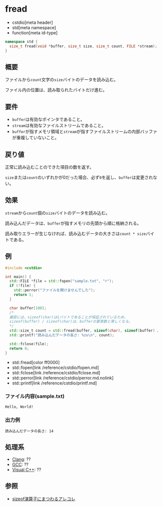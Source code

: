 # fread
* cstdio[meta header]
* std[meta namespace]
* function[meta id-type]

```cpp
namespace std {
  size_t fread(void *buffer, size_t size, size_t count, FILE *stream);
}
```

## 概要
ファイルから`count`文字の`size`バイトのデータを読み込む。

ファイル内の位置は、読み取られたバイトだけ進む。

## 要件
- `buffer`は有効なポインタであること。
- `stream`は有効なファイルストリームであること。
- `buffer`が指すメモリ領域と`stream`が指すファイルストリームの内部バッファが重複していないこと。

## 戻り値
正常に読み込むことのできた項目の数を返す。

`size`または`count`のいずれかが0だった場合、必ず`0`を返し、`buffer`は変更されない。

## 効果
`stream`から`count`個の`size`バイトのデータを読み込む。

読み込んだデータは、`buffer`が指すメモリの先頭から順に格納される。

読み取りエラーが生じなければ、読み込むデータの大きさは`count * size`バイトである。

## 例
```cpp example
#include <cstdio>

int main() {
  std::FILE *file = std::fopen("sample.txt", "r");
  if (!file) {
    std::perror("ファイルを開けませんでした");
    return 1;
  }

  char buffer[100];
  /*
  厳密には、sizeof(char)は1バイトであることが保証されているため、
  sizeof(buffer) / sizeof(char)は、bufferの要素数と等しくなる。
  */
  std::size_t count = std::fread(buffer, sizeof(char), sizeof(buffer) / sizeof(char), file);
  std::printf("読み込んだデータの長さ: %zu\n", count);

  std::fclose(file);
  return 0;
}
```
* std::fread[color ff0000]
* std::fopen[link /reference/cstdio/fopen.md]
* std::fclose[link /reference/cstdio/fclose.md]
* std::perror[link /reference/cstdio/perror.md.nolink]
* std::printf[link /reference/cstdio/printf.md]

### ファイル内容(sample.txt)
```
Hello, World!
```

### 出力例
```
読み込んだデータの長さ: 14
```

## 処理系
- [Clang](/implementation.md#clang): ??
- [GCC](/implementation.md#gcc): ??
- [Visual C++](/implementation.md#visual_cpp): ??

## 参照
- [sizeof演算子にまつわるアレコレ](https://qiita.com/yohhoy/items/a2ab2900a2bd36c31879)